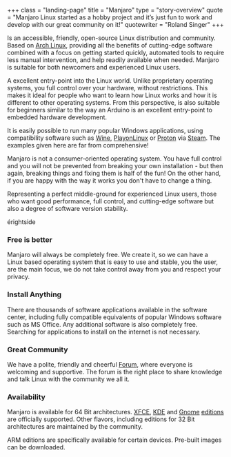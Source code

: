 +++ 
class = "landing-page" 
title = "Manjaro"
type = "story-overview"
quote = "Manjaro Linux started as a hobby project and it’s just fun to work and develop with our great community on it!"
quotewriter = "Roland Singer"
+++ 


Is an accessible, friendly, open-source Linux distribution and community. Based on [Arch Linux](https://www.archlinux.org/), providing all the benefits of cutting-edge software combined with a focus on getting started quickly, automated tools to require less manual intervention, and help readily available when needed. Manjaro is suitable for both newcomers and experienced Linux users.


A excellent entry-point into the Linux world. Unlike proprietary operating systems, you full control over your hardware, without restrictions. This makes it ideal for people who want to learn how Linux works and how it is different to other operating systems. From this perspective, is also suitable for beginners similar to the way an Arduino is an excellent entry-point to embedded hardware development.

It is easily possible to run many popular Windows applications, using compatibility software such as [Wine](https://www.winehq.org/), [PlayonLinux](https://www.playonlinux.com/) or [Proton](https://www.protondb.com/) via [Steam](https://store.steampowered.com/about/). The examples given here are far from comprehensive!


Manjaro is not a consumer-oriented operating system. You have full control and you will not be prevented from breaking your own installation - but then again, breaking things and fixing them is half of the fun! On the other hand, if you are happy with the way it works you don't have to change a thing.


Representing a perfect middle-ground for experienced Linux users, those who want good performance, full control, and cutting-edge software but also a degree of software version stability.

érightside
### <i class="fa fa-dollar-sign"></i> Free is better

Manjaro will always be completely free. We create it, so we can have a Linux based operating system that is easy to use and stable, you the user, are the main focus, we do not take control away from you and respect your privacy.

### <i class="fa fa-download"></i> Install Anything

There are thousands of software applications available in the software center, including fully compatible equivalents of popular Windows software such as MS Office. Any additional software is also completely free. Searching for applications to install on the internet is not necessary.

### <i class="fa fa-users"></i>Great Community

We have a polite, friendly and cheerful [Forum](https://forum.manjaro.org/), where everyone is welcoming and supportive. The forum is the right place to share knowledge and talk Linux with the community we all <i class="fa fa-heart"></i> it.

### <i class="fas fa-compact-disc"></i>Availability

Manjaro is available for 64 Bit architectures. [XFCE](https://www.xfce.org/), [KDE](https://kde.org/) and [Gnome](https://www.gnome.org/gnome-3/) [editions](/download/) are officially supported. Other flavors, including editions for 32 Bit architectures are maintained by the community.

ARM editions are specifically available for certain devices. Pre-built images can be downloaded.